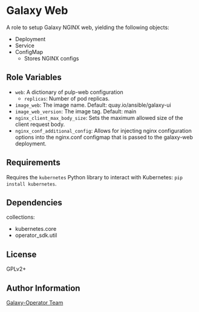 Galaxy Web
========

A role to setup Galaxy NGINX web, yielding the following objects:

* Deployment
* Service
* ConfigMap
    *  Stores NGINX configs

Role Variables
--------------

* `web`: A dictionary of pulp-web configuration
    * `replicas`: Number of pod replicas.
* `image_web`: The image name. Default: quay.io/ansible/galaxy-ui
* `image_web_version`: The image tag. Default: main
* `nginx_client_max_body_size`: Sets the maximum allowed size of the client request body.
* `nginx_conf_additional_config`: Allows for injecting nginx configuration options into the nginx.conf configmap that is passed to the galaxy-web deployment.

Requirements
------------

Requires the `kubernetes` Python library to interact with Kubernetes: `pip install kubernetes`.

Dependencies
------------

collections:

  - kubernetes.core
  - operator_sdk.util

License
-------

GPLv2+

Author Information
------------------

[Galaxy-Operator Team](https://github.com/ansible/galaxy-operator)
